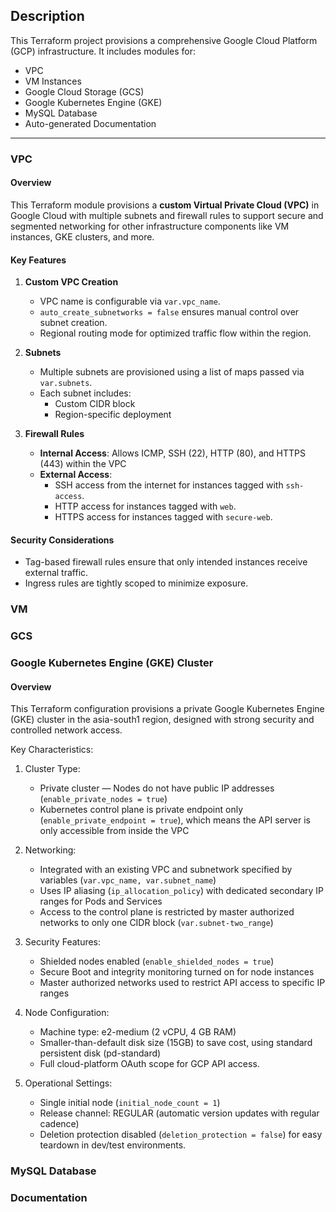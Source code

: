 ## Description
This Terraform project provisions a comprehensive Google Cloud Platform (GCP) infrastructure. It includes modules for:
- VPC
- VM Instances
- Google Cloud Storage (GCS)
- Google Kubernetes Engine (GKE)
- MySQL Database
- Auto-generated Documentation
---
### VPC
#### Overview
This Terraform module provisions a **custom Virtual Private Cloud (VPC)** in Google Cloud with multiple subnets and firewall rules to support secure and segmented networking for other infrastructure components like VM instances, GKE clusters, and more.

#### Key Features
1. **Custom VPC Creation**
   - VPC name is configurable via `var.vpc_name`.
   - `auto_create_subnetworks = false` ensures manual control over subnet creation.
   - Regional routing mode for optimized traffic flow within the region.

2. **Subnets**
   - Multiple subnets are provisioned using a list of maps passed via `var.subnets`.
   - Each subnet includes:
     - Custom CIDR block
     - Region-specific deployment

3. **Firewall Rules**
   - **Internal Access**: Allows ICMP, SSH (22), HTTP (80), and HTTPS (443) within the VPC
   - **External Access**:
     - SSH access from the internet for instances tagged with `ssh-access`.
     - HTTP access for instances tagged with `web`.
     - HTTPS access for instances tagged with `secure-web`.
#### Security Considerations
- Tag-based firewall rules ensure that only intended instances receive external traffic.
- Ingress rules are tightly scoped to minimize exposure.

### VM

### GCS

### Google Kubernetes Engine (GKE) Cluster
#### Overview
This Terraform configuration provisions a private Google Kubernetes Engine (GKE) cluster in the asia-south1 region, designed with strong security and controlled network access.

Key Characteristics:
1. Cluster Type:
   - Private cluster — Nodes do not have public IP addresses (`enable_private_nodes = true`)
   - Kubernetes control plane is private endpoint only (`enable_private_endpoint = true`), which means the API server is only accessible from inside the VPC

2. Networking:
   - Integrated with an existing VPC and subnetwork specified by variables (`var.vpc_name, var.subnet_name`)
   - Uses IP aliasing (`ip_allocation_policy`) with dedicated secondary IP ranges for Pods and Services
   - Access to the control plane is restricted by master authorized networks to only one CIDR block (`var.subnet-two_range`)

3. Security Features:
   - Shielded nodes enabled (`enable_shielded_nodes = true`)
   - Secure Boot and integrity monitoring turned on for node instances
   - Master authorized networks used to restrict API access to specific IP ranges

4. Node Configuration:
   - Machine type: e2-medium (2 vCPU, 4 GB RAM)
   - Smaller-than-default disk size (15GB) to save cost, using standard persistent disk (pd-standard)
   - Full cloud-platform OAuth scope for GCP API access.

5. Operational Settings:
   - Single initial node (`initial_node_count = 1`)
   - Release channel: REGULAR (automatic version updates with regular cadence)
   - Deletion protection disabled (`deletion_protection = false`) for easy teardown in dev/test environments.


### MySQL Database

### Documentation

